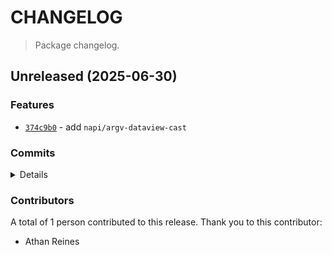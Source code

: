 # CHANGELOG

> Package changelog.

<section class="release" id="unreleased">

## Unreleased (2025-06-30)

<section class="features">

### Features

-   [`374c9b0`](https://github.com/stdlib-js/stdlib/commit/374c9b0464d61efde4ede0545c953b55ec70e88c) - add `napi/argv-dataview-cast`

</section>

<!-- /.features -->

<section class="commits">

### Commits

<details>

-   [`374c9b0`](https://github.com/stdlib-js/stdlib/commit/374c9b0464d61efde4ede0545c953b55ec70e88c) - **feat:** add `napi/argv-dataview-cast` _(by Athan Reines)_

</details>

</section>

<!-- /.commits -->

<section class="contributors">

### Contributors

A total of 1 person contributed to this release. Thank you to this contributor:

-   Athan Reines

</section>

<!-- /.contributors -->

</section>

<!-- /.release -->

